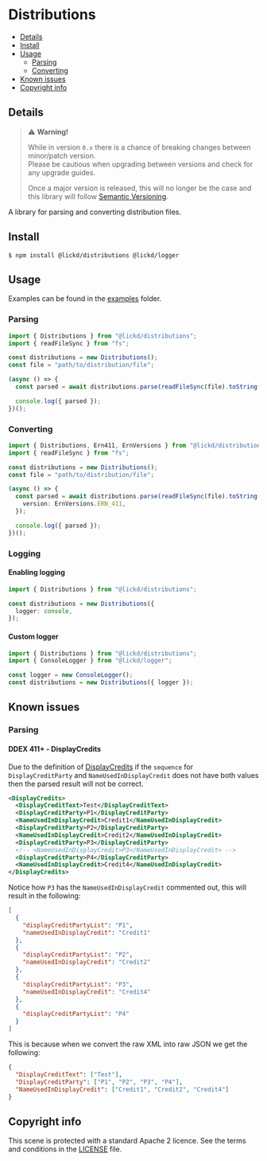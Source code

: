 # Distributions

- [Details](#details)
- [Install](#install)
- [Usage](#usage)
  - [Parsing](#parsing)
  - [Converting](#converting)
- [Known issues](#known-issues)
- [Copyright info](#copyright-info)

## Details

> ⚠️ **Warning!**
>
> While in version `0.x` there is a chance of breaking changes between minor/patch version.  
> Please be cautious when upgrading between versions and check for any upgrade guides.
>
> Once a major version is released, this will no longer be the case and this library will follow [Semantic Versioning](https://semver.org/).

A library for parsing and converting distribution files.

## Install

```shell
$ npm install @lickd/distributions @lickd/logger
```

## Usage

Examples can be found in the [examples](./examples/) folder.

### Parsing

```typescript
import { Distributions } from "@lickd/distributions";
import { readFileSync } from "fs";

const distributions = new Distributions();
const file = "path/to/distribution/file";

(async () => {
  const parsed = await distributions.parse(readFileSync(file).toString());

  console.log({ parsed });
})();
```

### Converting

```typescript
import { Distributions, Ern411, ErnVersions } from "@lickd/distributions";
import { readFileSync } from "fs";

const distributions = new Distributions();
const file = "path/to/distribution/file";

(async () => {
  const parsed = await distributions.parse(readFileSync(file).toString(), {
    version: ErnVersions.ERN_411,
  });

  console.log({ parsed });
})();
```

### Logging

#### Enabling logging

```typescript
import { Distributions } from "@lickd/distributions";

const distributions = new Distributions({
  logger: console,
});
```

#### Custom logger

```typescript
import { Distributions } from "@lickd/distributions";
import { ConsoleLogger } from "@lickd/logger";

const logger = new ConsoleLogger();
const distributions = new Distributions({ logger });
```

## Known issues

### Parsing

#### DDEX 411+ - DisplayCredits

Due to the definition of [DisplayCredits](https://service.ddex.net/xml/ern/411/release-notification.xsd#folder1890)
if the `sequence` for `DisplayCreditParty` and `NameUsedInDisplayCredit` does not have both values then the parsed result
will not be correct.

```xml
<DisplayCredits>
  <DisplayCreditText>Test</DisplayCreditText>
  <DisplayCreditParty>P1</DisplayCreditParty>
  <NameUsedInDisplayCredit>Credit1</NameUsedInDisplayCredit>
  <DisplayCreditParty>P2</DisplayCreditParty>
  <NameUsedInDisplayCredit>Credit2</NameUsedInDisplayCredit>
  <DisplayCreditParty>P3</DisplayCreditParty>
  <!-- <NameUsedInDisplayCredit>P3</NameUsedInDisplayCredit> -->
  <DisplayCreditParty>P4</DisplayCreditParty>
  <NameUsedInDisplayCredit>Credit4</NameUsedInDisplayCredit>
</DisplayCredits>
```

Notice how `P3` has the `NameUsedInDisplayCredit` commented out, this will result in the following:

```json
[
  {
    "displayCreditPartyList": "P1",
    "nameUsedInDisplayCredit": "Credit1"
  },
  {
    "displayCreditPartyList": "P2",
    "nameUsedInDisplayCredit": "Credit2"
  },
  {
    "displayCreditPartyList": "P3",
    "nameUsedInDisplayCredit": "Credit4"
  },
  {
    "displayCreditPartyList": "P4"
  }
]
```

This is because when we convert the raw XML into raw JSON we get the following:

```json
{
  "DisplayCreditText": ["Test"],
  "DisplayCreditParty": ["P1", "P2", "P3", "P4"],
  "NameUsedInDisplayCredit": ["Credit1", "Credit2", "Credit4"]
}
```

## Copyright info

This scene is protected with a standard Apache 2 licence. See the terms and conditions in the [LICENSE](/LICENSE) file.

